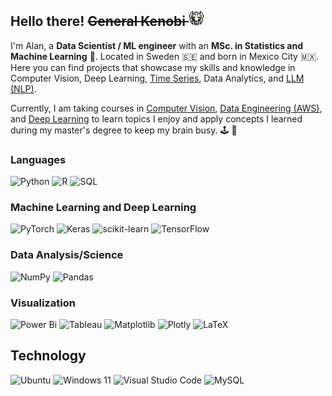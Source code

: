 ## Hello there! <del>General Kenobi</de> <img src="g8bit.png" alt="drawing" width="25"/>

<!--
**AlanCT-MLe/AlanCT-MLe** is a ✨ _special_ ✨ repository because its `README.md` (this file) appears on your GitHub profile.

Here are some ideas to get you started:

- 🔭 I’m currently working on ...
- 🌱 I’m currently learning ...
- 👯 I’m looking to collaborate on ...
- 🤔 I’m looking for help with ...
- 💬 Ask me about ...
- 📫 How to reach me: ...
- 😄 Pronouns: ...
- ⚡ Fun fact: ...
-->

I'm Alan, a **Data Scientist / ML engineer** with an **MSc. in Statistics and Machine Learning** 🤖. Located in Sweden :sweden: and born in Mexico City :mexico:.
Here you can find projects that showcase my skills and knowledge in Computer Vision, Deep Learning, [Time Series](https://github.com/AlanCT-MLe/Forecast-Time-Series), Data Analytics, and [LLM (NLP)](https://github.com/AlanCT-MLe/Single-Origin-Coffee-Prediction-DistilBert).

Currently, I am taking courses in [Computer Vision](https://www.udacity.com/course/computer-vision-nanodegree--nd891), [Data Engineering (AWS)](https://www.udacity.com/course/data-engineer-nanodegree--nd027), and [Deep Learning](https://www.coursera.org/professional-certificates/ibm-deep-learning-with-pytorch-keras-tensorflow) to learn topics I enjoy and apply concepts I learned during my master's degree to keep my brain busy. 🕹 👾


### Languages
![Python](https://img.shields.io/badge/python-3670A0?style=for-the-badge&logo=python&logoColor=ffdd54) 
![R](https://img.shields.io/badge/r-%23276DC3.svg?style=for-the-badge&logo=r&logoColor=white)
![SQL](https://img.shields.io/badge/-SQL-000?&logo=MySQL)

### Machine Learning and Deep Learning
![PyTorch](https://img.shields.io/badge/PyTorch-%23EE4C2C.svg?style=for-the-badge&logo=PyTorch&logoColor=white)
![Keras](https://img.shields.io/badge/Keras-%23D00000.svg?style=for-the-badge&logo=Keras&logoColor=white)
![scikit-learn](https://img.shields.io/badge/scikit--learn-%23F7931E.svg?style=for-the-badge&logo=scikit-learn&logoColor=white)
![TensorFlow](https://img.shields.io/badge/TensorFlow-%23FF6F00.svg?style=for-the-badge&logo=TensorFlow&logoColor=white)

### Data Analysis/Science
![NumPy](https://img.shields.io/badge/numpy-%23013243.svg?style=for-the-badge&logo=numpy&logoColor=white)
![Pandas](https://img.shields.io/badge/pandas-%23150458.svg?style=for-the-badge&logo=pandas&logoColor=white)


### Visualization
![Power Bi](https://img.shields.io/badge/power_bi-F2C811?style=for-the-badge&logo=powerbi&logoColor=black)
![Tableau](https://img.shields.io/badge/Tableau-E97627?style=for-the-badge&logo=Tableau&logoColor=white)
![Matplotlib](https://img.shields.io/badge/Matplotlib-%23ffffff.svg?style=for-the-badge&logo=Matplotlib&logoColor=black)
![Plotly](https://img.shields.io/badge/Plotly-%233F4F75.svg?style=for-the-badge&logo=plotly&logoColor=white)
![LaTeX](https://img.shields.io/badge/latex-%23008080.svg?style=for-the-badge&logo=latex&logoColor=white)

## Technology
![Ubuntu](https://img.shields.io/badge/Ubuntu-E95420?style=for-the-badge&logo=ubuntu&logoColor=white)
![Windows 11](https://img.shields.io/badge/Windows%2011-%230079d5.svg?style=for-the-badge&logo=Windows%2011&logoColor=white)
![Visual Studio Code](https://img.shields.io/badge/Visual%20Studio%20Code-0078d7.svg?style=for-the-badge&logo=visual-studio-code&logoColor=white)
![MySQL](https://img.shields.io/badge/mysql-4479A1.svg?style=for-the-badge&logo=mysql&logoColor=white)

